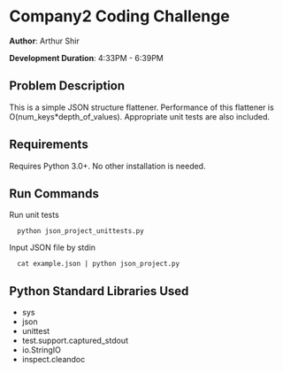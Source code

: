 # Company2 Coding Challenge
**Author**: Arthur Shir

**Development Duration**: 4:33PM - 6:39PM

## Problem Description

This is a simple JSON structure flattener. Performance of this flattener is O(num_keys*depth_of_values). Appropriate unit tests are also included.

## Requirements

Requires Python 3.0+. No other installation is needed.

## Run Commands

Run unit tests
```
  python json_project_unittests.py
```

Input JSON file by stdin
```
  cat example.json | python json_project.py
```

## Python Standard Libraries Used

- sys
- json
- unittest
- test.support.captured_stdout
- io.StringIO
- inspect.cleandoc
